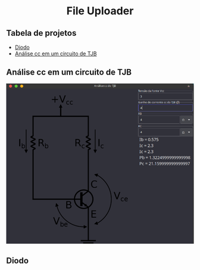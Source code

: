 <h1 align="center">File Uploader</h1>


## Tabela de projetos


- [Diodo](#diodo)
- [Análise cc em um circuito de TJB](#Análise)


## Análise cc em um circuito de TJB

![screenshot](https://github.com/Ivan05-amga/repositorio/blob/main/Circuito%20tjb/TjbPrint.png)


## Diodo


